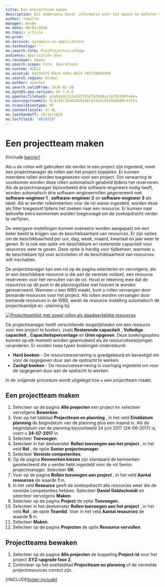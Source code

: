 ```yaml
---
title: Een projectteam maken
description: Dit onderwerp bevat informatie over het maken en beheren van projectteams.
author: Yowelle
manager: AnnBe
ms.date: 09/01/2020
ms.topic: article
ms.prod: ''
ms.service: dynamics-ax-applications
ms.technology: ''
ms.search.form: ProjProjectsListPage
audience: Application User
ms.reviewer: kdwns
ms.search.scope: Core, Operations
ms.custom: 82022
ms.assetid: bd2fb375-84c6-428a-8e54-f0f719045898
ms.search.region: Global
ms.author: andchoi
ms.search.validFrom: 2016-02-28
ms.dyn365.ops.version: AX 7.0.0
ms.openlocfilehash: a7eb9101352afd27b527bf6b8acc6f92198f44ea
ms.sourcegitcommit: 5c4c9bf3ba018562d6cb3443c01d550489c415fa
ms.translationtype: HT
ms.contentlocale: nl-NL
ms.lasthandoff: 10/16/2020
ms.locfileid: "4074729"
---
```

# <a name="create-a-project-team"></a>Een projectteam maken

[!include [banner](../includes/banner.md)]

Als u de rollen wilt gebruiken die eerder in een project zijn ingesteld, moet een projectmanager de rollen aan het project koppelen. Er kunnen meerdere rollen worden toegewezen voor een project. Om verwarring te voorkomen worden deze rollen automatisch gelabeld tijdens het reserveren. Als de projectmanager bijvoorbeeld drie software-engineers nodig heeft, worden automatisch drie software-engineerrollen gegenereerd met **software-engineer 1** , **software-engineer 2** en **software-engineer 3** als label. Als er eerder rolkenmerken voor de rol waren ingesteld, worden deze als filter toegepast tijdens het zoeken naar een resource. Er kunnen naar behoefte extra kenmerken worden toegevoegd om de zoekopdracht verder te verfijnen.

De weergave-instellingen kunnen eveneens worden aangepast om een beter beeld te krijgen van de beschikbaarheid van resources. Er zijn opties om de beschikbaarheid per uur, dag, week, maand, kwartaal en jaar weer te geven. Er is ook een optie om beschikbare en resterende capaciteit voor resources weer te geven. Deze optie is handig voor tijdbeheer, wanneer u de beschikbare tijd voor activiteiten of de beschikbaarheid van resources wilt inschatten.

De projectmanager kan een rol op de pagina selecteren en vervolgens, als er een beschikbare resource is die aan de vereiste voldoet, een resource reserveren voor het vervullen van de rol. Houd er rekening mee dat de resources op dit punt in de planningsfase niet hoeven te worden gereserveerd. Wanneer u een WBS maakt, kunt u rollen vervangen door bemande resources voor het project. Als rollen worden vervangen door bemande resources in de WBS, werkt de resource-instelling automatisch de projectteamlijst en -planning bij.

[![Projectteamlijst met zowel rollen als daadwerkelijke resources](./media/projectresourcing03-1024x368.jpg)](./media/projectresourcing03.jpg) 

De projectmanager heeft verschillende mogelijkheden om een resource voor een project te boeken, zoals **Resterende capaciteit** , **Volledige capaciteit** , **Capaciteitspercentage** en **Uren opgeven**. Deze boekingsopties kunnen op elk moment worden geannuleerd als de resourcetoewijzingen veranderen. Er worden twee typen boekingen ondersteund:

- **Hard boeken** - De resourcereservering is goedgekeurd en bevestigd om voor de opgegeven duur aan de opdracht te werken.
- **Zachgt boeken** - De resourcereservering is voorlopig ingesteld om voor de opgegeven duur aan de opdracht te werken.

In de volgende procedure wordt uitgelegd hoe u een projectteam maakt.

## <a name="create-a-project-team"></a>Een projectteam maken

1. Selecteer op de pagina **Alle projecten** een project en selecteer vervolgens **Bewerken**.
2. Voer op het tabblad **Projectteam en planning** , in het veld **Einddatum planning** de begindatum van de planning plus een maand in. Als de begindatum van de planning bijvoorbeeld 24 juni 2017 (24-06-2017) is, voert u **24-07-2017** in.
3. Selecteer **Toevoegen**.
4. Selecteer in het deelvenster **Rollen toevoegen aan het project** , in het veld **Rol** , de optie **Senior projectmanager**.
5. Selecteer **Vereiste competenties**.
6. Op de pagina **Kenmerken kiezen** zijn standaard de kenmerken geselecteerd die u eerder hebt ingesteld voor de rol Senior projectmanager. Selecteer **OK**.
7. Voer op de pagina **Rollen toevoegen aan project** , in het veld **Aantal resources** de waarde **1** in.
8. In het veld **Resource** geeft de zoekopdracht alle resources weer die de vereiste competenties hebben. Selecteer **Daniel Goldschmidt** en selecteer vervolgens **Maken**.
9. Selecteer op de pagina **Project** de optie **Toevoegen**.
10. Selecteer in het deelvenster **Rollen toevoegen aan het project** , in het veld **Rol** , de optie **Teamlid**. Voer in het veld **Aantal resources** de waarde **5** in.
11. Selecteer **Maken**.
12. Selecteer op de pagina **Projecten** de optie **Resource vervullen**.

## <a name="monitor-project-teams"></a>Projectteams bewaken
1. Selecteer op de pagina **Alle projecten** de koppeling **Project-id** voor het project **XYZ-upgrade fase 2**.
2. Controleer op het sneltabblad **Projectteam en planning** of de vermelde projectresources correct zijn.


[!INCLUDE[footer-include](../includes/footer-banner.md)]
